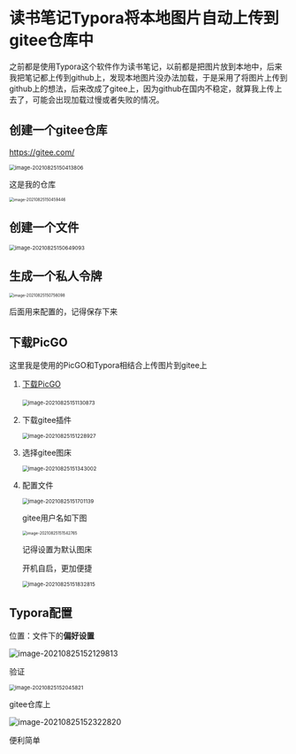 # 读书笔记Typora将本地图片自动上传到gitee仓库中

之前都是使用Typora这个软件作为读书笔记，以前都是把图片放到本地中，后来我把笔记都上传到github上，发现本地图片没办法加载，于是采用了将图片上传到github上的想法，后来改成了gitee上，因为github在国内不稳定，就算我上传上去了，可能会出现加载过慢或者失败的情况。



## 创建一个gitee仓库

https://gitee.com/

<img src="https://gitee.com/zhanghui2233/image-storage-warehouse/raw/master/img//image-20210825150413806.png" alt="image-20210825150413806" style="zoom: 67%;" />

这是我的仓库

<img src="https://gitee.com/zhanghui2233/image-storage-warehouse/raw/master/img//image-20210825150459446.png" alt="image-20210825150459446" style="zoom: 50%;" />



## 创建一个文件

<img src="https://gitee.com/zhanghui2233/image-storage-warehouse/raw/master/img//image-20210825150649093.png" alt="image-20210825150649093" style="zoom: 67%;" />



## 生成一个私人令牌

<img src="https://gitee.com/zhanghui2233/image-storage-warehouse/raw/master/img//image-20210825150756098.png" alt="image-20210825150756098" style="zoom: 50%;" />

后面用来配置的，记得保存下来



## 下载PicGO

这里我是使用的PicGO和Typora相结合上传图片到gitee上

1. [下载PicGO](https://github.com/Molunerfinn/PicGo/tags)

   ​                                <img src="https://gitee.com/zhanghui2233/image-storage-warehouse/raw/master/img//image-20210825151130873.png" alt="image-20210825151130873" style="zoom: 67%;" />

   

2. 下载gitee插件

   <img src="https://gitee.com/zhanghui2233/image-storage-warehouse/raw/master/img//image-20210825151228927.png" alt="image-20210825151228927" style="zoom: 67%;" />

3. 选择gitee图床

   <img src="https://gitee.com/zhanghui2233/image-storage-warehouse/raw/master/img//image-20210825151343002.png" alt="image-20210825151343002" style="zoom:67%;" />

4. 配置文件

   <img src="https://gitee.com/zhanghui2233/image-storage-warehouse/raw/master/img//image-20210825151701139.png" alt="image-20210825151701139" style="zoom:67%;" />

   gitee用户名如下图

   <img src="https://gitee.com/zhanghui2233/image-storage-warehouse/raw/master/img//image-20210825151542765.png" alt="image-20210825151542765" style="zoom: 50%;" /> 

   记得设置为默认图床

   

   开机自启，更加便捷

   <img src="https://gitee.com/zhanghui2233/image-storage-warehouse/raw/master/img//image-20210825151832815.png" alt="image-20210825151832815" style="zoom: 67%;" />



## Typora配置

位置：文件下的**偏好设置**

![image-20210825152129813](https://gitee.com/zhanghui2233/image-storage-warehouse/raw/master/img//image-20210825152129813.png)



验证

<img src="https://gitee.com/zhanghui2233/image-storage-warehouse/raw/master/img//image-20210825152045821.png" alt="image-20210825152045821" style="zoom:67%;" />

gitee仓库上

![image-20210825152322820](https://gitee.com/zhanghui2233/image-storage-warehouse/raw/master/img//image-20210825152322820.png)

便利简单

